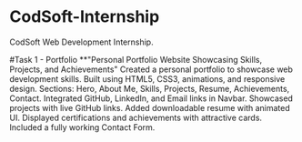 # CodSoft-Internship
CodSoft Web Development Internship.


#Task 1 - Portfolio
**"Personal Portfolio Website Showcasing Skills, Projects, and Achievements"
Created a personal portfolio to showcase web development skills.
Built using HTML5, CSS3, animations, and responsive design.
Sections: Hero, About Me, Skills, Projects, Resume, Achievements, Contact.
Integrated GitHub, LinkedIn, and Email links in Navbar.
Showcased projects with live GitHub links.
Added downloadable resume with animated UI.
Displayed certifications and achievements with attractive cards.
Included a fully working Contact Form.
